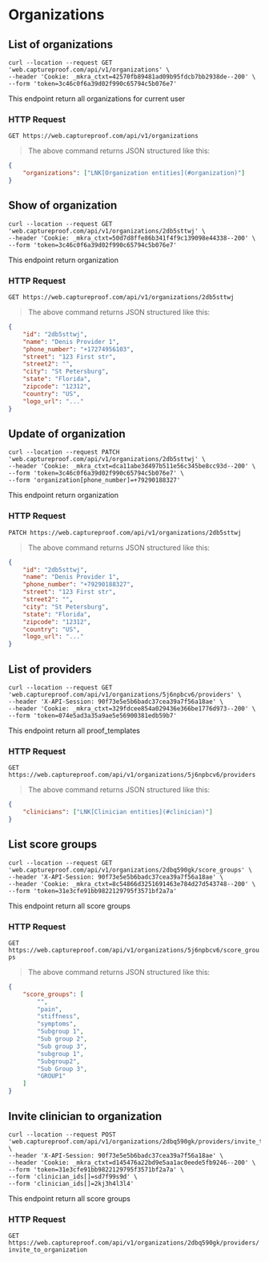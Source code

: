 # Organizations

## List of organizations

```shell
curl --location --request GET 'web.captureproof.com/api/v1/organizations' \
--header 'Cookie: _mkra_ctxt=42570fb89481ad09b95fdcb7bb2938de--200' \
--form 'token=3c46c0f6a39d02f990c65794c5b076e7'
```

This endpoint return all organizations for current user

### HTTP Request

`GET https://web.captureproof.com/api/v1/organizations`


> The above command returns JSON structured like this:

```json
{
    "organizations": ["LNK[Organization entities](#organization)"]
}
```


## Show of organization

```shell
curl --location --request GET 'web.captureproof.com/api/v1/organizations/2db5sttwj' \
--header 'Cookie: _mkra_ctxt=50d7d8ffe86b341f4f9c139098e44338--200' \
--form 'token=3c46c0f6a39d02f990c65794c5b076e7'
```

This endpoint return organization

### HTTP Request

`GET https://web.captureproof.com/api/v1/organizations/2db5sttwj`


> The above command returns JSON structured like this:

```json
{
    "id": "2db5sttwj",
    "name": "Denis Provider 1",
    "phone_number": "+17274956103",
    "street": "123 First str",
    "street2": "",
    "city": "St Petersburg",
    "state": "Florida",
    "zipcode": "12312",
    "country": "US",
    "logo_url": "..."
}
```


## Update of organization

```shell
curl --location --request PATCH 'web.captureproof.com/api/v1/organizations/2db5sttwj' \
--header 'Cookie: _mkra_ctxt=dca11abe3d497b511e56c345be8cc93d--200' \
--form 'token=3c46c0f6a39d02f990c65794c5b076e7' \
--form 'organization[phone_number]=+79290188327'
```

This endpoint return organization

### HTTP Request

`PATCH https://web.captureproof.com/api/v1/organizations/2db5sttwj`


> The above command returns JSON structured like this:

```json
{
    "id": "2db5sttwj",
    "name": "Denis Provider 1",
    "phone_number": "+79290188327",
    "street": "123 First str",
    "street2": "",
    "city": "St Petersburg",
    "state": "Florida",
    "zipcode": "12312",
    "country": "US",
    "logo_url": "..."
}
```

## List of providers

```shell
curl --location --request GET 'web.captureproof.com/api/v1/organizations/5j6npbcv6/providers' \
--header 'X-API-Session: 90f73e5e5b6badc37cea39a7f56a18ae' \
--header 'Cookie: _mkra_ctxt=329fdcee854a029436e366be1776d973--200' \
--form 'token=074e5ad3a35a9ae5e56900381edb59b7'
```

This endpoint return all proof_templates

### HTTP Request

`GET https://web.captureproof.com/api/v1/organizations/5j6npbcv6/providers`


> The above command returns JSON structured like this:

```json
{
    "clinicians": ["LNK[Clinician entities](#clinician)"]
}
```

## List score groups

```shell
curl --location --request GET 'web.captureproof.com/api/v1/organizations/2dbq590gk/score_groups' \
--header 'X-API-Session: 90f73e5e5b6badc37cea39a7f56a18ae' \
--header 'Cookie: _mkra_ctxt=8c54866d3251691463e784d27d543748--200' \
--form 'token=31e3cfe91bb9822129795f3571bf2a7a'
```

This endpoint return all score groups

### HTTP Request

`GET https://web.captureproof.com/api/v1/organizations/5j6npbcv6/score_groups`


> The above command returns JSON structured like this:

```json
{
    "score_groups": [
        "",
        "pain",
        "stiffness",
        "symptoms",
        "Subgroup 1",
        "Sub group 2",
        "Sub group 3",
        "subgroup 1",
        "Subgroup2",
        "Sub Group 3",
        "GROUP1"
    ]
}
```


## Invite clinician to organization


```shell
curl --location --request POST 'web.captureproof.com/api/v1/organizations/2dbq590gk/providers/invite_to_organization' \
--header 'X-API-Session: 90f73e5e5b6badc37cea39a7f56a18ae' \
--header 'Cookie: _mkra_ctxt=d145476a22bd9e5aa1ac0eede5fb9246--200' \
--form 'token=31e3cfe91bb9822129795f3571bf2a7a' \
--form 'clinician_ids[]=sd7f99s9d' \
--form 'clinician_ids[]=2kj3h4l3l4'
```

This endpoint return all score groups

### HTTP Request

`GET https://web.captureproof.com/api/v1/organizations/2dbq590gk/providers/invite_to_organization`
